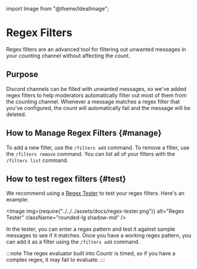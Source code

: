 import Image from "@theme/IdealImage";

# Regex Filters

Regex filters are an advanced tool for filtering out unwanted messages in your counting channel without affecting the count.

## Purpose

Discord channels can be filled with unwanted messages, so we've added regex filters to help moderators automatically filter out most of them from the counting channel. Whenever a message matches a regex filter that you've configured, the count will automatically fail and the message will be deleted.

## How to Manage Regex Filters {#manage}

To add a new filter, use the `/filters add` command. To remove a filter, use the `/filters remove` command. You can list all of your filters with the `/filters list` command.

## How to test regex filters {#test}

We recommend using a [Regex Tester](https://regexr.com/) to test your regex filters. Here's an example:

<Image img={require("../../../assets/docs/regex-tester.png")} alt="Regex Tester" className="rounded-lg shadow-md" />

In the tester, you can enter a regex pattern and test it against sample messages to see if it matches. Once you have a working regex pattern, you can add it as a filter using the `/filters add` command.

:::note
The regex evaluator built into Countr is timed, so if you have a complex regex, it may fail to evaluate.
:::
